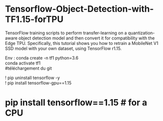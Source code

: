 # Tensorflow-Object-Detection-with-TF1.15-forTPU
TensorFlow training scripts to perform transfer-learning on a quantization-aware object detection model and then convert it for compatibility with the Edge TPU. Specifically, this tutorial shows you how to retrain a MobileNet V1 SSD model with your own dataset, using TensorFlow r1.15.

Env : 
conda create -n tf1 python=3.6  
conda activate tf1   
#téléchargement du git   

! pip uninstall tensorflow -y  
! pip install tensorflow-gpu==1.15  
# pip install tensorflow==1.15 # for a CPU   
